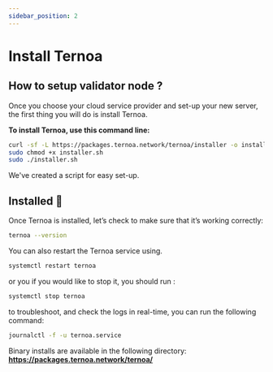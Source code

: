 ```yaml
---
sidebar_position: 2
---
```


# Install Ternoa

## How to setup validator node ? 

Once you choose your cloud service provider and set-up your new server, the first thing you will do is install Ternoa.

**To install Ternoa, use this command line:**
```bash 
curl -sf -L https://packages.ternoa.network/ternoa/installer -o installer.sh
sudo chmod +x installer.sh
sudo ./installer.sh
```

We've created a script for easy set-up.

## Installed 🎉

Once Ternoa is installed, let’s check to make sure that it’s working correctly: 
```bash 
ternoa --version
```
You can also restart the Ternoa service using.
```bash 
systemctl restart ternoa 
```
or you if you would like to stop it, you should run : 
```bash 
systemctl stop ternoa
```
to troubleshoot, and check the logs in real-time, you can run the following command:
```bash 
journalctl -f -u ternoa.service
```

Binary installs are available in the following directory: **https://packages.ternoa.network/ternoa/**